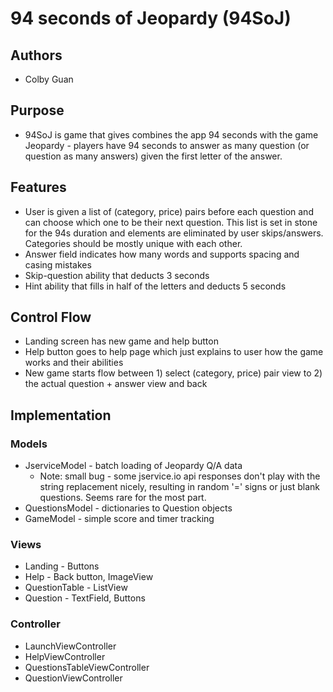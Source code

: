 # 94 seconds of Jeopardy (94SoJ)
## Authors
* Colby Guan

## Purpose
* 94SoJ is game that gives combines the app 94 seconds with the game Jeopardy - players have 94 seconds to answer as many question (or question as many answers) given the first letter of the answer.

## Features
* User is given a list of (category, price) pairs before each question and can choose which one to be their next question. This list is set in stone for the 94s duration and elements are eliminated by user skips/answers. Categories should be mostly unique with each other.
* Answer field indicates how many words and supports spacing and casing mistakes
* Skip-question ability that deducts 3 seconds
* Hint ability that fills in half of the letters and deducts 5 seconds

## Control Flow
* Landing screen has new game and help button
* Help button goes to help page which just explains to user how the game works and their abilities
* New game starts flow between 1) select (category, price) pair view to 2) the actual question + answer view and back

## Implementation
### Models
* JserviceModel - batch loading of Jeopardy Q/A data
  * Note: small bug - some jservice.io api responses don't play with the string replacement nicely, resulting in random '=' signs or just blank questions. Seems rare for the most part.
* QuestionsModel - dictionaries to Question objects
* GameModel - simple score and timer tracking

### Views
* Landing - Buttons
* Help - Back button, ImageView
* QuestionTable - ListView
* Question - TextField, Buttons

### Controller
* LaunchViewController
* HelpViewController
* QuestionsTableViewController
* QuestionViewController


